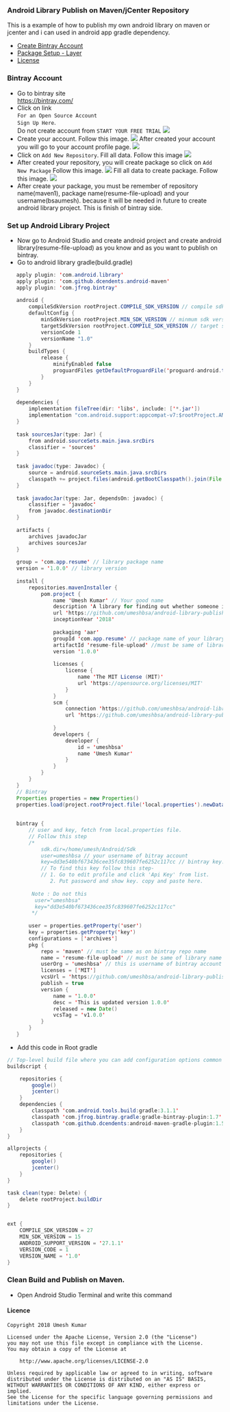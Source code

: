 ### Android Library Publish on Maven/jCenter Repository
This is a example of how to publish my own android library on maven or jcenter and i can used in android app gradle dependency.

- [Create Bintray Account](#create-bi)
- [Package Setup - Layer](#package-setup---layer)
- [License](#license)

### Bintray Account
  * Go to bintray site <br/>
    https://bintray.com/
  * Click on link<br/>`For an Open Source Account`<br/>`Sign Up Here`.<br/>
    Do not create account from `START YOUR FREE TRIAL`
    <img src="https://github.com/umeshbsa/android-library-publish-maven-jcenter/blob/master/screen/s1.png"/>
  * Create your account. Follow this image.
    <img src="https://github.com/umeshbsa/android-library-publish-maven-jcenter/blob/master/screen/s2.png"/>
    After created your account you will go to your account profile page.
    <img src="https://github.com/umeshbsa/android-library-publish-maven-jcenter/blob/master/screen/s21.png"/>
  * Click on `Add New Repository`. Fill all data. Follow this image
    <img src="https://github.com/umeshbsa/android-library-publish-maven-jcenter/blob/master/screen/s3.png"/>
  * After created your repository, you will create package so click on `Add New Package` Follow this image.
    <img src="https://github.com/umeshbsa/android-library-publish-maven-jcenter/blob/master/screen/s4.png.png"/>
    Fill all data to create package. Follow this image.
    <img src="https://github.com/umeshbsa/android-library-publish-maven-jcenter/blob/master/screen/s5.png.png"/>  
  * After create your package, you must be remember of repository name(maven1), package name(resume-file-upload) and your username(bsaumesh).
    because it will be needed in future to create android library project.
    This is finish of bintray side.
    
### Set up Android Library Project
  * Now go to Android Studio and create android project and create android library(resume-file-upload) as you know and as you want to publish on bintray.
  * Go to android library gradle(build.gradle)
  ```java
     apply plugin: 'com.android.library'
     apply plugin: 'com.github.dcendents.android-maven'
     apply plugin: 'com.jfrog.bintray'
     
     android {
         compileSdkVersion rootProject.COMPILE_SDK_VERSION // compile sdk version
         defaultConfig {
             minSdkVersion rootProject.MIN_SDK_VERSION // minmum sdk version
             targetSdkVersion rootProject.COMPILE_SDK_VERSION // target sdk version
             versionCode 1
             versionName "1.0"
         }
         buildTypes {
             release {
                 minifyEnabled false
                 proguardFiles getDefaultProguardFile('proguard-android.txt'), 'proguard-rules.pro'
             }
         }
     }
     
     dependencies {
         implementation fileTree(dir: 'libs', include: ['*.jar'])
         implementation "com.android.support:appcompat-v7:$rootProject.ANDROID_SUPPORT_VERSION"
     }
     
     task sourcesJar(type: Jar) {
         from android.sourceSets.main.java.srcDirs
         classifier = 'sources'
     }
     
     task javadoc(type: Javadoc) {
         source = android.sourceSets.main.java.srcDirs
         classpath += project.files(android.getBootClasspath().join(File.pathSeparator))
     }
     
     task javadocJar(type: Jar, dependsOn: javadoc) {
         classifier = 'javadoc'
         from javadoc.destinationDir
     }
     
     artifacts {
         archives javadocJar
         archives sourcesJar
     }
     
     group = 'com.app.resume' // library package name
     version = '1.0.0' // library version
     
     install {
         repositories.mavenInstaller {
             pom.project {
                 name 'Umesh Kumar' // Your good name
                 description 'A library for finding out whether someone is on the list or the nice list'
                 url 'https://github.com/umeshbsa/android-library-publish-maven-jcenter' //
                 inceptionYear '2018'
     
                 packaging 'aar'
                 groupId 'com.app.resume' // package name of your library
                 artifactId 'resume-file-upload' //must be same of library name as bintray
                 version '1.0.0'
     
                 licenses {
                     license {
                         name 'The MIT License (MIT)'
                         url 'https://opensource.org/licenses/MIT'
                     }
                 }
                 scm {
                     connection 'https://github.com/umeshbsa/android-library-publish-maven-jcenter.git'
                     url 'https://github.com/umeshbsa/android-library-publish-maven-jcenter'
     
                 }
                 developers {
                     developer {
                         id = 'umeshbsa'
                         name 'Umesh Kumar'
                     }
                 }
             }
         }
     }
     // Bintray
     Properties properties = new Properties()
     properties.load(project.rootProject.file('local.properties').newDataInputStream())
     
     
     bintray {
         // user and key, fetch from local.properties file.
         // Follow this step
         /*
             sdk.dir=/home/umesh/Android/Sdk
             user=umeshbsa // your username of bitray account
             key=dd3e540bf673436cee35fc839607fe6252c117cc // bintray key.
             // To find this key follow this step-
             // 1. Go to edit profile and click 'Api Key' from list. 
                2. Put password and show key. copy and paste here.
                
          Note : Do not this
           user="umeshbsa"
           key="dd3e540bf673436cee35fc839607fe6252c117cc"
          */
         
         user = properties.getProperty('user') 
         key = properties.getProperty('key')
         configurations = ['archives']
         pkg {
             repo = 'maven' // must be same as on bintray repo name
             name = 'resume-file-upload' // must be same of library name as bintray
             userOrg = 'umeshbsa' // this is username of bintray account
             licenses = ['MIT']
             vcsUrl = 'https://github.com/umeshbsa/android-library-publish-maven-jcenter'
             publish = true
             version {
                 name = '1.0.0'
                 desc = 'This is updated version 1.0.0'
                 released = new Date()
                 vcsTag = 'v1.0.0'
             }
         }
     }
```
 * Add this code in Root gradle
```java
// Top-level build file where you can add configuration options common to all sub-projects/modules.
buildscript {

    repositories {
        google()
        jcenter()
    }
    dependencies {
        classpath 'com.android.tools.build:gradle:3.1.1'
        classpath 'com.jfrog.bintray.gradle:gradle-bintray-plugin:1.7'
        classpath 'com.github.dcendents:android-maven-gradle-plugin:1.5'
    }
}

allprojects {
    repositories {
        google()
        jcenter()
    }
}

task clean(type: Delete) {
    delete rootProject.buildDir
}


ext {
    COMPILE_SDK_VERSION = 27
    MIN_SDK_VERSION = 15
    ANDROID_SUPPORT_VERSION = '27.1.1'
    VERSION_CODE = 1
    VERSION_NAME = '1.0'
}

```
### Clean Build and Publish on Maven.
   * Open Android Studio Terminal and write this command
     
     
#### Licence

    Copyright 2018 Umesh Kumar

    Licensed under the Apache License, Version 2.0 (the "License")
    you may not use this file except in compliance with the License.
    You may obtain a copy of the License at

        http://www.apache.org/licenses/LICENSE-2.0

    Unless required by applicable law or agreed to in writing, software
    distributed under the License is distributed on an "AS IS" BASIS,
    WITHOUT WARRANTIES OR CONDITIONS OF ANY KIND, either express or implied.
    See the License for the specific language governing permissions and
    limitations under the License.
          

